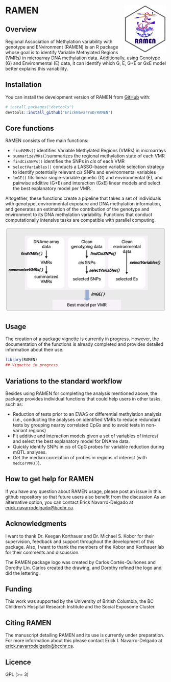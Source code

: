 
<!-- README.md is generated from README.Rmd. Please edit that file -->

# RAMEN <a href="https://github.com/ErickNavarroD/RAMEN"><img src="man/figures/logo.png" align="right" height="150"/></a>

<!-- badges: start -->
<!-- badges: end -->

## Overview

Regional Association of Methylation variability with genotype and
ENvironment (RAMEN) is an R package whose goal is to identify Variable
Methylated Regions (VMRs) in microarray DNA methylation data.
Additionally, using Genotype (G) and Environmental (E) data, it can
identify which G, E, G+E or GxE model better explains this variability.

## Installation

You can install the development version of RAMEN from
[GitHub](https://github.com/) with:

``` r
# install.packages("devtools")
devtools::install_github("ErickNavarroD/RAMEN")
```

## Core functions

RAMEN consists of five main functions:

- `findVMRs()` identifies Variable Methylated Regions (VMRs) in
  microarrays
- `summarizeVMRs()`summarizes the regional methylation state of each VMR
- `findCisSNPs()` identifies the SNPs in *cis* of each VMR
- `selectVariables()` conducts a LASSO-based variable selection strategy
  to identify potentially relevant *cis* SNPs and environmental
  variables
- `lmGE()` fits linear single-variable genetic (G) and environmental
  (E), and pairwise additive (G+E) and interaction (GxE) linear models
  and select the best explanatory model per VMR.

Altogether, these functions create a pipeline that takes a set of
individuals with genotype, environmental exposure and DNA methylation
information, and generates an estimation of the contribution of the
genotype and environment to its DNA methylation variability. Functions
that conduct computationally intensive tasks are compatible with
parallel computing.

<img src="man/figures/RAMEN_pipeline.png" width="600"/>

## Usage

The creation of a package vignette is currently in progress. However,
the documentation of the functions is already completed and provides
detailed information about their use.

``` r
library(RAMEN)
## Vignette in progress
```

## Variations to the standard workflow

Besides using RAMEN for completing the analysis mentioned above, the
package provides individual functions that could help users in other
tasks, such as:

- Reduction of tests prior to an EWAS or differential methylation
  analysis (i.e., conducting the analyses on identified VMRs to reduce
  redundant tests by grouping nearby correlated CpGs and to avoid tests
  in non-variant regions)
- Fit additive and interaction models given a set of variables of
  interest and select the best explanatory model for DNAme data.
- Quickly identify SNPs in *cis* of CpG probes for variable reduction
  during mQTL analyses.
- Get the median correlation of probes in regions of interest (with
  `medCorVMR()`).

## How to get help for RAMEN

If you have any question about RAMEN usage, please post an issue in this
github repository so that future users also benefit from the discussion
As an alternative option, you can contact Erick Navarro-Delgado at
<erick.navarrodelgado@bcchr.ca>.

## Acknowledgments

I want to thank Dr. Keegan Korthauer and Dr. Michael S. Kobor for their
supervision, feedback and support throughout the development of this
package. Also, I want to thank the members of the Kobor and Korthauer
lab for their comments and discussion.

The RAMEN package logo was created by Carlos Cortés-Quiñones and Dorothy
Lin. Carlos created the drawing, and Dorothy refined the logo and did
the lettering.

## Funding

This work was supported by the University of British Columbia, the BC
Children’s Hospital Research Institute and the Social Exposome Cluster.

## Citing RAMEN

The manuscript detailing RAMEN and its use is currently under
preparation. For more information about this please contact Erick I.
Navarro-Delgado at <erick.navarrodelgado@bcchr.ca>.

## Licence

GPL (\>= 3)
